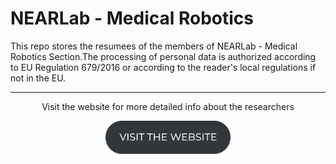 <h1> NEARLab - Medical Robotics </h1>

This repo stores the resumees of the members of NEARLab - Medical Robotics Section.The processing of personal data is authorized according to EU Regulation 679/2016 or according to the reader's local regulations if not in the EU.

***
<p align="center"> Visit the website for more detailed info about the researchers </p>

<p align="center"> 
<a href="https://nearlab.polimi.it/medical/people">
<picture>
  <source media="(prefers-color-scheme: dark)" srcset="buttontowebsite_white.png">
  <img alt="website" src="buttontowebsite_dark.png" width="200" > 
</picture>
</a> 
</p>